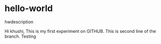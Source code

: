 # hello-world

hwdescription

Hi khushi,
This is my first experiment on GITHUB.
This is second line of the branch.
Testing
